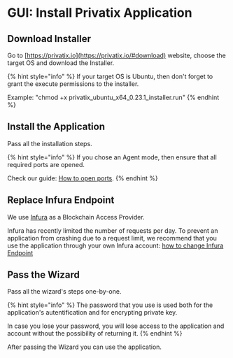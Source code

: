 # GUI: Install Privatix Application

## Download Installer

Go to [https://privatix.io](https://privatix.io/#download) website, choose the target OS and download the Installer.

{% hint style="info" %}
If your target OS is Ubuntu, then don't forget to grant the execute permissions to the installer.

Example: "chmod +x privatix\_ubuntu\_x64\_0.23.1\_installer.run"
{% endhint %}

## Install the Application

Pass all the installation steps. 

{% hint style="info" %}
If you chose an Agent mode, then ensure that all required ports are opened. 

Check our guide: [How to open ports](https://docs.privatix.network/knowledge-base/how-to-open-ports). 
{% endhint %}

## Replace Infura Endpoint

We use [Infura](https://infura.io) as a Blockchain Access Provider. 

Infura has recently limited the number of requests per day. To prevent an application from crashing due to a request limit, we recommend that you use the application through your own Infura account: [how to change Infura Endpoint](how-to-get-infura-enpoint.md)

## Pass the Wizard

Pass all the wizard's steps one-by-one. 

{% hint style="info" %}
The password that you use is used both for the application's autentification and for encrypting private key.

In case you lose your password, you will lose access to the application and account without the possibility of returning it.
{% endhint %}

 After passing the Wizard you can use the application.







